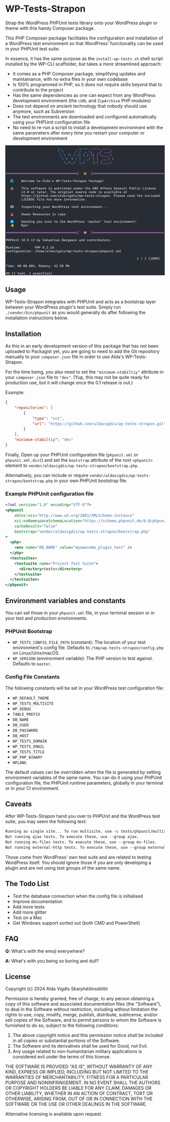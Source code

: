# WP-Tests-Strapon

Strap the WordPress PHPUnit tests library onto your WordPress plugin or theme with this handy Composer package.

This PHP Composer package facilitates the configuration and installation of a WordPress test environment so that WordPress' functionality can be used in your PHPUnit test suite.

In essence, it has the same purpose as the `install-wp-tests.sh` shell script installed by the WP-CLI scaffolder, but takes a more streamlined approach:

* It comes as a PHP Composer package, simplifying updates and maintainance, with no extra files in your own codebase
* Is 100% programmed in PHP, so it does not require skills beyond that to contribute to the project
* Has the same dependencies as one can expect from any WordPress development environment (the `cURL` and `ZipArchive` PHP modules)
* Does not depend on ancient technology that nobody should use anymore, such as Subversion
* The test environments are downloaded and configured automatically using your PHPUnit configuration file
* No need to re-run a script to install a development environment with the same parameters after every time you restart your computer or development environment

![A screenshot of WP-Tests-Strapon, showing the test suite being prepared and run.](https://raw.githubusercontent.com/aldavigdis/wp-tests-strapon/main/docs/images/screenshot1.png)

## Usage

WP-Tests-Strapon integrates with PHPUnit and acts as a bootstrap layer between your WordPress plugin's test suite. Simply run `./vendor/bin/phpunit` as you would generally do after following the installation instructions below.

## Installation

As this in an early development version of this package that has not been uploaded to Packagist yet, you are going to need to add the Git repository manually to your `composer.json` file in order to use Alda's WP-Tests-Strapon.

For the time being, you also need to set the `"minimum-stabiltiy"` attribute in your `composer.json` file to `"dev"`. (Yup, this may not be quite ready for production use, but it will change once the 0.1 release is out.)

Example:

```json
{
    "repositories": [
        {
            "type": "vcs",
            "url": "https://github.com/aldavigdis/wp-tests-strapon.git"
        }
    ],
    "minimum-stabiltiy": "dev"
}
```

Finally, Open up your PHPUnit configuration file (`phpunit.xml` or `phpunit.xml.dist`) and set the `bootstrap` attribute of the root `<phpunit>` element to `vendor/aldavigdis/wp-tests-strapon/bootstrap.php`.

Alternatively, you can include or require ``vendor/aldavigdis/wp-tests-strapon/bootstrap.php`` in your own PHPUnit bootstrap file.

### Example PHPUnit configuration file

```xml
<?xml version="1.0" encoding="UTF-8"?>
<phpunit
    xmlns:xsi="http://www.w3.org/2001/XMLSchema-instance"
    xsi:noNamespaceSchemaLocation="https://schema.phpunit.de/9.0/phpunit.xsd"
    cacheResult="false"
    bootstrap="vendor/aldavigdis/wp-tests-strapon/bootstrap.php"
>
  <php>
    <env name="DB_NAME" value="myawesome_plugin_test" />
  </php>
  <testsuites>
    <testsuite name="Project Test Suite">
      <directory>tests</directory>
    </testsuite>
  </testsuites>
</phpunit>
```

## Environment variables and constants

You can set those in your `phpunit.xml` file, in your terminal session or in your test and production environments.

### PHPUnit Bootstrap

* `WP_TESTS_CONFIG_FILE_PATH` (constant): The location of your test environment's config file. Defaults to `/tmp/wp-tests-strapon/config.php` on Linux/Unix/macOS.
* `WP_VERSION` (environment variable): The PHP version to test against. Defaults to `master`.

### Config File Constants

The following constants will be set in your WordPress test configuration file:

* `WP_DEFAULT_THEME`
* `WP_TESTS_MULTISITE`
* `WP_DEBUG`
* `TABLE_PREFIX`
* `DB_NAME`
* `DB_USER`
* `DB_PASSWORD`
* `DB_HOST`
* `WP_TESTS_DOMAIN`
* `WP_TESTS_EMAIL`
* `WP_TESTS_TITLE`
* `WP_PHP_BINARY`
* `WPLANG`

The default values can be overridden when the file is generated by setting environment variables of the same name. You can do it using your PHPUnit configuration file, the PHPUnit runtime parameters, globally in your terminal or in your CI environment.

## Caveats

After WP-Tests-Strapon hand you over to PHPUnit and the WordPress test suite, you may seem the following text:

```txt
Running as single site... To run multisite, use -c tests/phpunit/multisite.xml
Not running ajax tests. To execute these, use --group ajax.
Not running ms-files tests. To execute these, use --group ms-files.
Not running external-http tests. To execute these, use --group external-http.
```

Those come from WordPress' own test suite and are related to testing WordPress itself. You should ignore those if you are only developing a plugin and are not using test groups of the same name.

## The Todo List

* Test the database connection when the config file is initialised
* Improve documentation
* Add more tests
* Add more glitter
* Test on a Mac
* Get Windows support sorted out (both CMD and PowerShell)

## FAQ

**Q:** What's with the emoji everywhere?

**A:** What's with you being so boring and dull?

## License

Copyright (c) 2024 Alda Vigdís Skarphéðinsdóttir

Permission is hereby granted, free of charge, to any person obtaining a copy of this software and associated documentation files (the "Software"), to deal in the Software without restriction, including without limitation the rights to use, copy, modify, merge, publish, distribute, sublicense, and/or sell copies of the Software, and to permit persons to whom the Software is furnished to do so, subject to the following conditions:

1. The above copyright notice and this permission notice shall be included in all copies or substantial portions of the Software.
2. The Software and its derivatives shall be used for Good, not Evil.
3. Any usage related to non-humanitarian military applications is considered evil under the terms of this license.

THE SOFTWARE IS PROVIDED "AS IS", WITHOUT WARRANTY OF ANY KIND, EXPRESS OR IMPLIED, INCLUDING BUT NOT LIMITED TO THE WARRANTIES OF MERCHANTABILITY, FITNESS FOR A PARTICULAR PURPOSE AND NONINFRINGEMENT. IN NO EVENT SHALL THE AUTHORS OR COPYRIGHT HOLDERS BE LIABLE FOR ANY CLAIM, DAMAGES OR OTHER LIABILITY, WHETHER IN AN ACTION OF CONTRACT, TORT OR OTHERWISE, ARISING FROM, OUT OF OR IN CONNECTION WITH THE SOFTWARE OR THE USE OR OTHER DEALINGS IN THE SOFTWARE.

Alternative licensing is available upon request.
